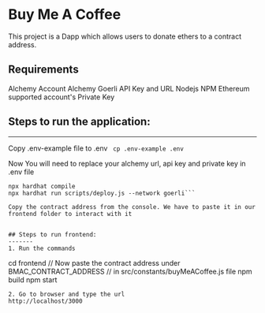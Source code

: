 # Buy Me A Coffee

This project is a Dapp which allows users to donate ethers to a contract address.


## Requirements
Alchemy Account
Alchemy Goerli API Key and URL
Nodejs
NPM
Ethereum supported account's Private Key
## Steps to run the application:
--------
Copy .env-example file to .env
``` cp .env-example .env```

Now You will need to replace your alchemy url, api key and private key in .env file

```
npx hardhat compile
npx hardhat run scripts/deploy.js --network goerli```

Copy the contract address from the console. We have to paste it in our frontend folder to interact with it


## Steps to run frontend:
-------
1. Run the commands 
```
cd frontend
// Now paste the contract address under BMAC_CONTRACT_ADDRESS 
// in src/constants/buyMeACoffee.js file
npm build
npm start
```
2. Go to browser and type the url
http://localhost/3000



